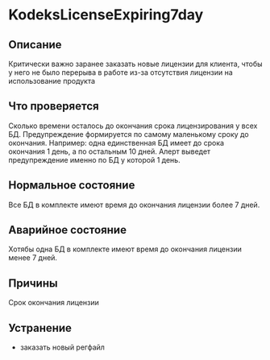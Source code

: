 # KodeksLicenseExpiring7day

Описание
---
Критически важно заранее заказать новые лицензии для клиента, чтобы
у него не было перерыва в работе из-за отсутствия лицензии на использование
продукта

Что проверяется
---
Сколько времени осталось до окончания срока лицензирования у всех БД. 
Предупреждение формируется по самому маленькому сроку до окончания. Например:
одна единственная БД имеет до срока окончания 1 день, а по остальным 10 дней.
Алерт выведет предупреждение именно по БД у которой 1 день.

Нормальное состояние
---
Все БД в комплекте имеют время до окончания лицензии более 7 дней.

Аварийное состояние
---
Хотябы одна БД в комплекте имеют время до окончания лицензии менее 7 дней.

Причины
---
Срок окончания лицензии

Устранение
---
- заказать новый регфайл
